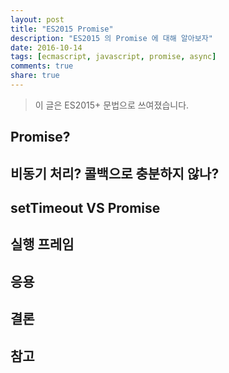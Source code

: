 ```yaml
---
layout: post
title: "ES2015 Promise"
description: "ES2015 의 Promise 에 대해 알아보자"
date: 2016-10-14
tags: [ecmascript, javascript, promise, async]
comments: true
share: true
---
```


> 이 글은 ES2015+ 문법으로 쓰여졌습니다.

## Promise?

## 비동기 처리? 콜백으로 충분하지 않나?

## setTimeout VS Promise

## 실행 프레임

## 응용

## 결론

## 참고